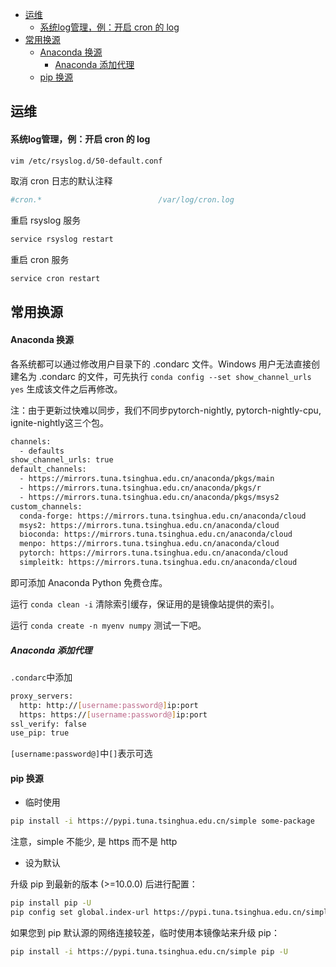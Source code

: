 <!-- @import "[TOC]" {cmd="toc" depthFrom=1 depthTo=5 orderedList=false} -->

<!-- code_chunk_output -->

- [运维](#运维)
    - [系统log管理，例：开启 cron 的 log](#系统log管理例开启-cron-的-log)
- [常用换源](#常用换源)
    - [Anaconda 换源](#anaconda-换源)
      - [Anaconda 添加代理](#anaconda-添加代理)
    - [pip 换源](#pip-换源)

<!-- /code_chunk_output -->

## 运维

#### 系统log管理，例：开启 cron 的 log

```bash
vim /etc/rsyslog.d/50-default.conf
```
取消 cron 日志的默认注释
```bash
#cron.*                          /var/log/cron.log
```
重启 rsyslog 服务
```bash
service rsyslog restart
```
重启 cron 服务
```bash
service cron restart
```

## 常用换源

#### Anaconda 换源
各系统都可以通过修改用户目录下的 .condarc 文件。Windows 用户无法直接创建名为 .condarc 的文件，可先执行 `conda config --set show_channel_urls yes` 生成该文件之后再修改。

注：由于更新过快难以同步，我们不同步pytorch-nightly, pytorch-nightly-cpu, ignite-nightly这三个包。
```bash
channels:
  - defaults
show_channel_urls: true
default_channels:
  - https://mirrors.tuna.tsinghua.edu.cn/anaconda/pkgs/main
  - https://mirrors.tuna.tsinghua.edu.cn/anaconda/pkgs/r
  - https://mirrors.tuna.tsinghua.edu.cn/anaconda/pkgs/msys2
custom_channels:
  conda-forge: https://mirrors.tuna.tsinghua.edu.cn/anaconda/cloud
  msys2: https://mirrors.tuna.tsinghua.edu.cn/anaconda/cloud
  bioconda: https://mirrors.tuna.tsinghua.edu.cn/anaconda/cloud
  menpo: https://mirrors.tuna.tsinghua.edu.cn/anaconda/cloud
  pytorch: https://mirrors.tuna.tsinghua.edu.cn/anaconda/cloud
  simpleitk: https://mirrors.tuna.tsinghua.edu.cn/anaconda/cloud
```
即可添加 Anaconda Python 免费仓库。

运行 `conda clean -i` 清除索引缓存，保证用的是镜像站提供的索引。

运行 `conda create -n myenv numpy` 测试一下吧。

##### Anaconda 添加代理
`.condarc`中添加
```bash
proxy_servers:
  http: http://[username:password@]ip:port 
  https: https://[username:password@]ip:port
ssl_verify: false
use_pip: true
```
`[username:password@]`中`[]`表示可选

#### pip 换源

- 临时使用
```bash
pip install -i https://pypi.tuna.tsinghua.edu.cn/simple some-package
```
注意，simple 不能少, 是 https 而不是 http

- 设为默认

升级 pip 到最新的版本 (>=10.0.0) 后进行配置：
```bash
pip install pip -U
pip config set global.index-url https://pypi.tuna.tsinghua.edu.cn/simple
```
如果您到 pip 默认源的网络连接较差，临时使用本镜像站来升级 pip：
```bash
pip install -i https://pypi.tuna.tsinghua.edu.cn/simple pip -U
```